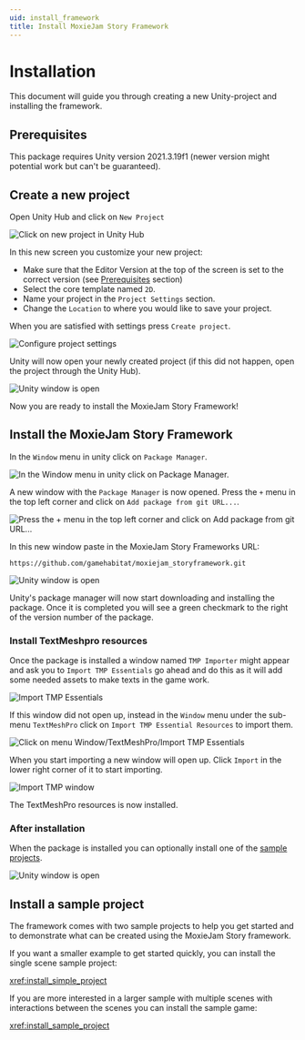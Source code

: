 ```yaml
---
uid: install_framework
title: Install MoxieJam Story Framework
---
```

# Installation

This document will guide you through creating a new Unity-project and installing the framework.

## Prerequisites

This package requires Unity version 2021.3.19f1 (newer version might potential work but can't be guaranteed).

## Create a new project

Open Unity Hub and click on `New Project`

![Click on new project in Unity Hub](../resources/images/install/NewProject.png)

In this new screen you customize your new project:

* Make sure that the Editor Version at the top of the screen is set to the correct version (see [Prerequisites](#prerequisites) section)
* Select the core template named `2D`.
* Name your project in the `Project Settings` section.
* Change the `Location` to where you would like to save your project.

When you are satisfied with settings press `Create project`.

![Configure project settings](../resources/images/install/NewProject2.png)

Unity will now open your newly created project (if this did not happen, open the project through the Unity Hub).

![Unity window is open](../resources/images/install/Unity1.png)

Now you are ready to install the MoxieJam Story Framework!

## Install the MoxieJam Story Framework

In the `Window` menu in unity click on `Package Manager`.

![In the `Window` menu in unity click on `Package Manager`.](../resources/images/install/UnityAddPackage1.png)

A new window with the `Package Manager` is now opened. Press the `+` menu in the top left corner and click on `Add package from git URL...`.

![Press the `+` menu in the top left corner and click on `Add package from git URL...`](../resources/images/install/UnityAddPackage2.png)

In this new window paste in the MoxieJam Story Frameworks URL:

`https://github.com/gamehabitat/moxiejam_storyframework.git`

![Unity window is open](../resources/images/install/UnityAddPackage3.png)

Unity's package manager will now start downloading and installing the package. Once it is completed you will see a green checkmark to the right of the version number of the package.

### Install TextMeshpro resources

Once the package is installed a window named `TMP Importer` might appear and ask you to `Import TMP Essentials` go ahead and do this as it will add some needed assets to make texts in the game work.

![Import TMP Essentials](../resources/images/install/ImportTMP.png)

If this window did not open up, instead in the `Window` menu under the sub-menu `TextMeshPro` click on `Import TMP Essential Resources` to import them.

![Click on menu Window/TextMeshPro/Import TMP Essentials](../resources/images/install/ImportTMP2.png)

When you start importing a new window will open up. Click `Import` in the lower right corner of it to start importing.

![Import TMP window](../resources/images/install/ImportTMP3.png)

The TextMeshPro resources is now installed.

### After installation

When the package is installed you can optionally install one of the [sample projects](#install-a-sample-project).

![Unity window is open](../resources/images/install/UnityAddPackage4.png)

## Install a sample project

The framework comes with two sample projects to help you get started and to demonstrate what can be created using the MoxieJam Story framework.

If you want a smaller example to get started quickly, you can install the single scene sample project:

<xref:install_simple_project>

If you are more interested in a larger sample with multiple scenes with interactions between the scenes you can install the sample game:

<xref:install_sample_project>
